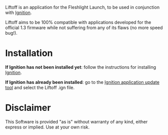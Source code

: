 
Liftoff is an application for the Fleshlight Launch, to be used in conjunction with [Ignition](https://github.com/cfs6t08p/ignition).

Liftoff aims to be 100% compatible with applications developed for the official 1.3 firmware while not suffering from any of its flaws (no more speed bug!).

Installation
============

**If Ignition has not been installed yet**: follow the instructions for installing [Ignition](https://github.com/cfs6t08p/ignition).

**If Ignition has already been installed**: go to the [Ignition application update tool](https://cfs6t08p.github.io/liftoff.js/update.html) and select the Liftoff .ign file.

Disclaimer
==========

This Software is provided "as is" without warranty of any kind, either express or implied. Use at your own risk.
